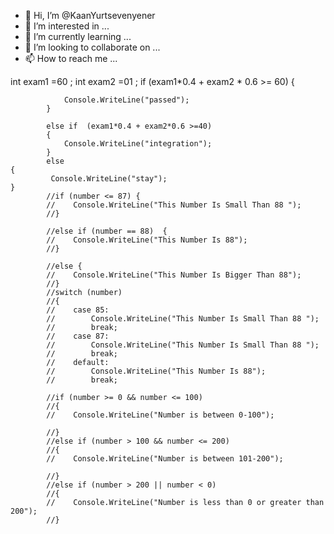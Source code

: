- 👋 Hi, I’m @KaanYurtsevenyener
- 👀 I’m interested in ...
- 🌱 I’m currently learning ...
- 💞️ I’m looking to collaborate on ...
- 📫 How to reach me ...

<!---
KaanYurtsevenyener/KaanYurtsevenyener is a ✨ special ✨ repository because its `README.md` (this file) appears on your GitHub profile.
You can click the Preview link to take a look at your changes.
--->
  int exam1 =60 ;
            int exam2 =01 ;
            if (exam1*0.4 + exam2 * 0.6 >= 60) 
            { 
	
                Console.WriteLine("passed");
            }
	
            else if  (exam1*0.4 + exam2*0.6 >=40)
            {
                Console.WriteLine("integration");
            }
            else
	{
             Console.WriteLine("stay");
	}
            //if (number <= 87) {
            //    Console.WriteLine("This Number Is Small Than 88 ");
            //}

            //else if (number == 88)  {
            //    Console.WriteLine("This Number Is 88");
            //}

            //else {
            //    Console.WriteLine("This Number Is Bigger Than 88");
            //}
            //switch (number)
            //{
            //    case 85:
            //        Console.WriteLine("This Number Is Small Than 88 ");
            //        break;
            //    case 87:
            //        Console.WriteLine("This Number Is Small Than 88 ");
            //        break;
            //    default:
            //        Console.WriteLine("This Number Is 88");
            //        break;

            //if (number >= 0 && number <= 100)
            //{
            //    Console.WriteLine("Number is between 0-100");

            //}
            //else if (number > 100 && number <= 200)
            //{
            //    Console.WriteLine("Number is between 101-200");

            //}
            //else if (number > 200 || number < 0)
            //{
            //    Console.WriteLine("Number is less than 0 or greater than 200");
            //}
